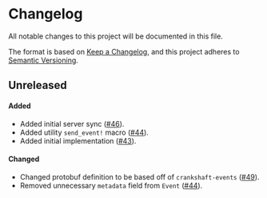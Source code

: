 # Changelog

All notable changes to this project will be documented in this file.

The format is based on [Keep a Changelog](https://keepachangelog.com/en/1.1.0/),
and this project adheres to [Semantic Versioning](https://semver.org/spec/v2.0.0.html).

## Unreleased

#### Added

* Added initial server sync ([#46](https://github.com/stjude-rust-labs/crankshaft/pull/46)).
* Added utility `send_event!` macro ([#44](https://github.com/stjude-rust-labs/crankshaft/pull/44)).
* Added initial implementation ([#43](https://github.com/stjude-rust-labs/crankshaft/pull/43)).

#### Changed

* Changed protobuf definition to be based off of `crankshaft-events` ([#49](https://github.com/stjude-rust-labs/crankshaft/pull/49)).
* Removed unnecessary `metadata` field from `Event` ([#44](https://github.com/stjude-rust-labs/crankshaft/pull/44)).
